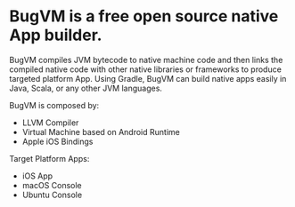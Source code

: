 # BugVM is a free open source native App builder.

BugVM compiles JVM bytecode to native machine code and then links the compiled native code with other native libraries or frameworks to produce targeted platform App. Using Gradle, BugVM can build native apps easily in Java, Scala, or any other JVM languages.

BugVM is composed by:

* LLVM Compiler
* Virtual Machine based on Android Runtime
* Apple iOS Bindings

Target Platform Apps:

* iOS App
* macOS Console
* Ubuntu Console
